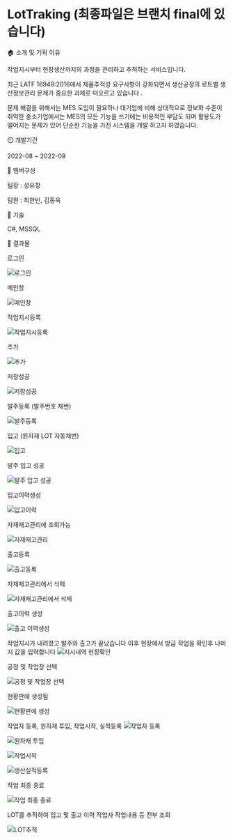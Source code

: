 # LotTraking (최종파일은 브랜치 final에 있습니다)

🏠 소개 및 기획 이유

작업지시부터 현장생산까지의 과정을 관리하고 추적하는 서비스입니다.

최근 LATF 16949:2016에서 제품추적성 요구사항이 강화되면서 생산공정의 로트별 생산정보관리 문제가 중요한 과제로 떠오르고 있습니다 .

문제 해결을 위해서는 MES 도입이 필요하나 대기업에 비해 상대적으로 정보화 수준이 취약한 중소기업에서는 MES의 모든 기능을 쓰기에는 비용적인 부담도 되며 활용도가 떨어지는 문제가 있어
단순한 기능을 가진 시스템을 개발 하고자 하였습니다.


⏲️ 개발기간

2022-08 ~ 2022-09

🧙 맴버구성

팀장 : 성유창

팀원 : 최한빈, 김동욱

🚀 기술

C#, MSSQL

📌 결과물

로그인

![로그인](https://user-images.githubusercontent.com/96567093/193298067-064db846-cc16-48d7-b825-0b81ad08e561.png)

메인창

![메인창](https://user-images.githubusercontent.com/96567093/193298139-a386fbe8-490c-4fe5-b1a8-074c6e948212.png)

작업지시등록

![작업지시등록](https://user-images.githubusercontent.com/96567093/193298240-6e95f11f-0eda-48cd-ba5d-d447a343916f.png)

추가

![추가](https://user-images.githubusercontent.com/96567093/193298344-45af198d-0ffa-4b94-a166-314f2eacdac7.png)

저장성공

![저장성공](https://user-images.githubusercontent.com/96567093/193298578-d7d878f6-4b67-43d6-a5a4-8658db9665a0.png)

발주등록 (발주번호 채번)

![발주등록](https://user-images.githubusercontent.com/96567093/193298624-b619ac21-17c2-493d-b046-63c547aad73d.png)

입고 (원자재 LOT 자동채번)

![입고](https://user-images.githubusercontent.com/96567093/193298666-27145d80-b539-45a3-9100-bcd7522b5ccd.png)

발주 입고 성공

![발주 입고 성공](https://user-images.githubusercontent.com/96567093/193298701-facceb2f-3ccc-4869-8f47-45531dba633f.png)

입고이력생성

![입고이력](https://user-images.githubusercontent.com/96567093/193298745-e324d46a-5798-442f-9719-776eef2a55d7.png)

자재재고관리에 조회가능

![자재재고관리](https://user-images.githubusercontent.com/96567093/193298785-96087dfd-5a97-4b54-9acb-2fa6d3f93c0b.png)

출고등록

![출고등록](https://user-images.githubusercontent.com/96567093/193299024-2ec17179-41c4-414b-ae28-7090b967cc29.png)

자재재고관리에서 삭제

![자재재고관리에서 삭제](https://user-images.githubusercontent.com/96567093/193299083-de0a3ea4-aff3-4553-b277-010405bfd268.png)

출고이력 생성

![출고 이력생성](https://user-images.githubusercontent.com/96567093/193299130-f55a1c80-477a-4881-9931-0bcbdf0119cc.png)


작업지시가 내려졌고 발주와 출고가 끝났습니다 이후 현장에서 방금 작업을 확인후 나머지 값을 입력합니다
![지시내역 현장확인](https://user-images.githubusercontent.com/96567093/193299279-c7f0bc88-53c5-4e2e-80ba-13f8eb21256c.png)

공정 및 작업장 선택

![공정 및 작업장 선택](https://user-images.githubusercontent.com/96567093/193299333-15cd6df9-65da-4ec4-a479-1a49cd2f6c76.png)

현황판에 생성됨

![현황판에 생성](https://user-images.githubusercontent.com/96567093/193299383-bb4a0163-ef8c-489c-a8c4-69a6b118a282.png)

작업자 등록, 원자재 투입, 작업시작, 실적등록
![작업자 등록](https://user-images.githubusercontent.com/96567093/193299482-c759a971-0ca0-458a-bd80-d0f57265c176.png)

![원자재 투입](https://user-images.githubusercontent.com/96567093/193299502-ea3872d4-dc52-445d-bbf5-fee2be45ece5.png)

![작업시작](https://user-images.githubusercontent.com/96567093/193299507-bba0ed12-44d3-4e73-af83-1b265c14cf2e.png)

![생산실적등록](https://user-images.githubusercontent.com/96567093/193299534-f6005ad5-24fd-413e-b061-1c33179219d6.png)

작업 최종 종료

![작업 최종 종료](https://user-images.githubusercontent.com/96567093/193299602-58312d65-b3ce-49ef-86e9-34fda3677c72.png)


LOT를 추적하여 입고 및 출고 이력 작업자 작업내용 등 전부 조회

![LOT추적](https://user-images.githubusercontent.com/96567093/193299707-3868544e-b93a-4cd8-a93a-25b0743606ba.png)

